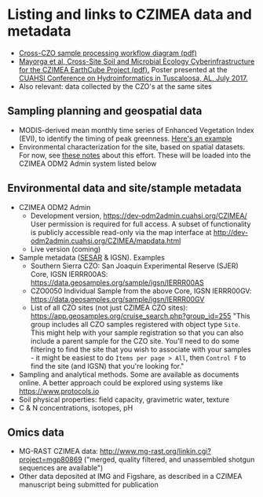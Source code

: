 # Listing and links to CZIMEA data and metadata

- [Cross-CZO sample processing workflow diagram (pdf)](https://drive.google.com/open?id=0B9NLnOiN5c1RUXIzbGNYVTNWMG8)
- [Mayorga et al, Cross-Site Soil and Microbial Ecology Cyberinfrastructure for the CZIMEA EarthCube Project (pdf).](https://github.com/BiG-CZ/CZIMEA/blob/master/EMayorga_ECAHM2017_Poster.pdf) Poster presented at the [CUAHSI Conference on Hydroinformatics in Tuscaloosa, AL, July 2017.](https://www.cuahsi.org/community/cuahsi-science-meetings/)
- Also relevant: data collected by the CZO's at the same sites

## Sampling planning and geospatial data
- MODIS-derived mean monthly time series of Enhanced Vegetation Index (EVI), to identify the timing of peak greenness. [Here's an example](https://github.com/BiG-CZ/CZIMEA/blob/master/MonthlyMeanMODIS_EVI_SouthernSierraCZOsite.png)
- Environmental characterization for the site, based on spatial datasets. For now, see [these notes](#4) about this effort. These will be loaded into the CZIMEA ODM2 Admin system listed below

## Environmental data and site/stample metadata
- CZIMEA ODM2 Admin
  - Development version, https://dev-odm2admin.cuahsi.org/CZIMEA/ User permission is required for full access. A subset of functionality is publicly accessible read-only via the map interface at http://dev-odm2admin.cuahsi.org/CZIMEA/mapdata.html 
  - Live version (coming)
- Sample metadata ([SESAR](http://www.geosamples.org/) & IGSN). Examples
  - Southern Sierra CZO: San Joaquin Experimental Reserve (SJER) Core, IGSN IERRR00AS: https://data.geosamples.org/sample/igsn/IERRR00AS
  - CZO0050 Individual Sample from the above Core, IGSN IERRR00GV: https://data.geosamples.org/sample/igsn/IERRR00GV
  - List of all CZO sites (not just CZIMEA CZO sites): https://app.geosamples.org/cruise_search.php?group_id=255  "This group includes all CZO samples registered with object type `Site`. This might help with your sample registration so that you can also include a parent sample for the CZO site. You'll need to do some filtering to find the site that you wish to associate with your samples - it might be easiest to do `Items per page > All`, then `Control F` to find the site (and IGSN) that you're looking for."
- Sampling and analytical methods. Some are available as documents online. A better approach could be explored using systems like https://www.protocols.io
- Soil physical properties: field capacity, gravimetric water, texture
- C & N concentrations, isotopes, pH

## Omics data
- MG-RAST CZIMEA data: http://www.mg-rast.org/linkin.cgi?project=mgp80869 ("merged, quality filtered, and unassembled shotgun sequences are available")
- Other data deposited at IMG and Figshare, as described in a CZIMEA manuscript being submitted for publication
